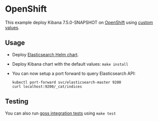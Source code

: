 # OpenShift

This example deploy Kibana 7.5.0-SNAPSHOT on [OpenShift][] using [custom values][].

## Usage

* Deploy [Elasticsearch Helm chart][].

* Deploy Kibana chart with the default values: `make install`

* You can now setup a port forward to query Elasticsearch API:

  ```
  kubectl port-forward svc/elasticsearch-master 9200
  curl localhost:9200/_cat/indices
  ```

## Testing

You can also run [goss integration tests][] using `make test`


[custom values]: https://github.com/elastic/helm-charts/tree/7.x/elasticsearch/examples/openshift/values.yaml
[elasticsearch helm chart]: https://github.com/elastic/helm-charts/tree/7.x/elasticsearch/examples/openshift/
[goss integration tests]: https://github.com/elastic/helm-charts/tree/7.x/elasticsearch/examples/openshift/test/goss.yaml
[openshift]: https://www.openshift.com/
